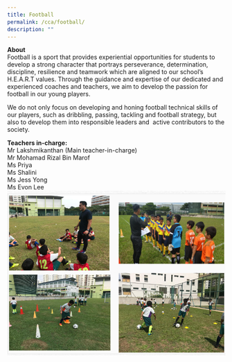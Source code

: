 ```yaml
---
title: Football
permalink: /cca/football/
description: ""
---
```

**About**
<br>Football is a sport that provides experiential opportunities for students to develop a strong character that portrays perseverance, determination, discipline, resilience and teamwork which are aligned to our school’s H.E.A.R.T values. Through the guidance and expertise of our dedicated and experienced coaches and teachers, we aim to develop the passion for football in our young players. 

We do not only focus on developing and honing football technical skills of our players, such as dribbling, passing, tackling and football strategy, but also to develop them into responsible leaders and  active contributors to the society.

**Teachers in-charge:** 
<br>Mr Lakshmikanthan (Main teacher-in-charge)
<br>Mr Mohamad Rizal Bin Marof 
<br>Ms Priya
<br>Ms Shalini
<br>Ms Jess Yong
<br>Ms Evon Lee
![](/images/football1.png)